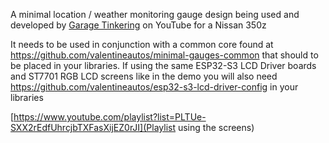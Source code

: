 A minimal location / weather monitoring gauge design being used and developed by [Garage Tinkering](https://www.youtube.com/@GarageTinkering) on YouTube for a Nissan 350z

It needs to be used in conjunction with a common core found at https://github.com/valentineautos/minimal-gauges-common that should to be placed in your libraries.
If using the same ESP32-S3 LCD Driver boards and ST7701 RGB LCD screens like in the demo you will also need https://github.com/valentineautos/esp32-s3-lcd-driver-config in your libraries

[https://www.youtube.com/playlist?list=PLTUe-SXX2rEdfUhrcjbTXFasXijEZ0rJI](Playlist using the screens)
